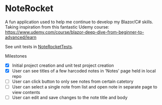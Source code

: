 # NoteRocket

A fun application used to help me continue to develop my Blazor/C# skills.
Taking inspiration from this fantastic Udemy course: https://www.udemy.com/course/blazor-deep-dive-from-beginner-to-advanced/learn

See unit tests in [NoteRocketTests](https://github.com/SamOllason/NoteRocketTests).

Milestones
- [x] Initial project creation and unit test project creation
- [x] User can see titles of a few harcoded notes in 'Notes' page held in local repo
- [ ] User can click button to only see notes from certain catetory
- [ ] User can select a single note from list and open note in separate page to view contents
- [ ] User can edit and save changes to the note title and body
